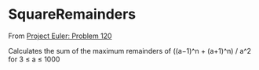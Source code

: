 # SquareRemainders

From [Project Euler: Problem 120](https://projecteuler.net/problem=120)

Calculates the sum of the maximum remainders of ((a−1)^n + (a+1)^n) / a^2 for 3 ≤ a ≤ 1000